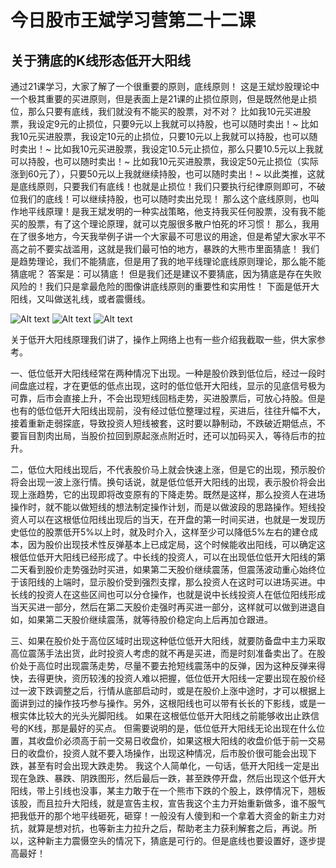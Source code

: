 # 今日股市王斌学习营第二十二课

## 关于猜底的K线形态低开大阳线


通过21课学习，大家了解了一个很重要的原则，底线原则！ 这是王斌炒股理论中一个极其重要的买进原则，但是表面上是21课的止损位原则，但是既然他是止损位，那么只要有底线，我们就没有不能买的股票，对不对？ 比如我10元买进股票，我设定9元的止损位，只要9元以上我就可以持股，也可以随时卖出！~ 比如我10元买进股票，我设定10元的止损位，只要10元以上我就可以持股，也可以随时卖出！~ 比如我10元买进股票，我设定10.5元止损位，那么只要10.5元以上我就可以持股，也可以随时卖出！~ 比如我10元买进股票，我设定50元止损位（实际涨到60元了），只要50元以上我就继续持股，也可以随时卖出！~ 以此类推，这就是底线原则，只要我们有底线！也就是止损位！我们只要执行纪律原则即可，不破位我们的底线！可以继续持股，也可以随时卖出兑现！ 那么这个底线原则，也叫作地平线原理！是我王斌发明的一种实战策略，他支持我买任何股票，没有我不能买的股票，有了这个理论原理，就可以克服很多散户怕死的坏习惯！ 那么，我用在了很多地方，今天我举例子讲一个大家最不可思议的用途，但是希望大家水平不高之前不要实战滥用，这就是我们最可怕的地方，暴跌的大熊市里面猜底！ 我们是趋势理论，我们不能猜底，但是用了我的地平线理论底线原则理论，那么能不能猜底呢？ 答案是：可以猜底！ 但是我们还是建议不要猜底，因为猜底是存在失败风险的！我们只是拿最危险的图像讲底线原则的重要性和实用性！ 下面是低开大阳线，又叫做送礼线，或者震慑线。

![Alt text](http://fdfs.xmcdn.com/storages/e7bd-audiofreehighqps/BA/14/CMCoOSADaW7MAAF_GgBgFoOq.png?pt=5&ek=1&kp=1&sce=0-12-12)
![Alt text](http://fdfs.xmcdn.com/storages/047a-audiofreehighqps/9E/DE/CMCoOSADaXBGAAIlKwBgFstI.png?pt=5&ek=1&kp=1&sce=0-12-12)
![Alt text](http://fdfs.xmcdn.com/storages/6ecd-audiofreehighqps/8A/67/CMCoOSQDaXFoAAGaaQBgFwec.png?pt=5&ek=1&kp=1&sce=0-12-12)


关于低开大阳线原理我们讲了，操作上网络上也有一些介绍我截取一些，供大家参考。

 一、低位低开大阳线经常在两种情况下出现。一种是股价跌到低位后，经过一段时间盘底过程，才在更低的低点出现，这时的低位低开大阳线，显示的见底信号极为可靠，后市会直接上升，不会出现短线回档走势，买进股票后，可放心持股。但是也有的低位低开大阳线出现前，没有经过低位整理过程，买进后，往往升幅不大，接着重新走弱探底，导致投资人短线被套，这时要以静制动，不跌破近期低点，不要盲目割肉出局，当股价拉回到原起涨点附近时，还可以加码买入，等待后市的拉升。
 
  二，低位大阳线出现后，不代表股价马上就会快速上涨，但是它的出现，预示股价将会出现一波上涨行情。换句话说，就是低位低开大阳线的出现，表示股价将会出现上涨趋势，它的出现即将改变原有的下降走势。既然是这样，那么投资人在进场操作时，就不能以做短线的想法制定操作计划，而是以做波段的思路操作。短线投资人可以在这根低位阳线出现后的当天，在开盘的第一时间买进，也就是一发现历史低位的股票低开5%以上时，就及时介入，这样至少可以降低5%左右的建仓成本，因为股价出现技术性反弹基本上已成定局，这个时候能收出阳线，可以确定这根低位低开大阳线已经形成了。中长线的投资人，可以在出现低位低开大阳线的第二天看到股价走势强劲时买进，如果第二天股价继续震荡，但震荡波动重心始终位于该阳线的上端时，显示股价受到强烈支撑，那么投资人在这时可以进场买进。中长线的投资人在这些区间也可以分仓操作，也就是说中长线投资人在低位阳线形成当天买进一部分，然后在第二天股价走强时再买进一部分，这样就可以做到进退自如，如果第二天股价继续震荡，就等待股价稳定向上后再加仓跟进。
  
   三、如果在股价处于高位区域时出现这种低位低开大阳线，就要防备盘中主力采取高位震荡手法出货，此时投资人考虑的就不再是买进，而是时刻准备卖出了。在股价处于高位时出现震荡走势，尽量不要去抢短线震荡中的反弹，因为这种反弹来得快，去得更快，资历较浅的投资人难以把握，低位低开大阳线一定要出现在股价经过一波下跌调整之后，行情从底部启动时，或是在股价上涨中途时，才可以根据上面讲到过的操作技巧参与操作。另外，这根阳线也可以带有长长的下影线，或是一根实体比较大的光头光脚阳线。 如果在这根低位低开大阳线之前能够收出止跌信号的K线，那是最好的买点。 但需要说明的是，低位低开大阳线无论出现在什么位置，其收盘价必须高于前一交易日收盘价，如果这根大阳线的收盘价低于前一交易日的收盘价，投资人就不要入场操作，出现这种情况，后市股价很可能会出现下跌，甚至有时会出现大跌走势。 我这个人简单化，一句话，低开大阳线一定是出现在急跌、暴跌、阴跌图形，然后最后一跌，甚至跌停开盘，然后出现这个低开大阳线，带上引线也没事，某主力敢于在一个熊市下跌的个股上，跌停情况下，翘板该股，而且拉升大阳线，就是宣告主权，宣告我这个主力开始重新做多，谁不服气把我低开的那个地平线砸死，砸穿！一般没有人傻到和一个拿着大资金的新主力对抗，就算是想对抗，也等新主力拉升之后，帮助老主力获利解套之后，再说。所以，这种新主力震慑空头的情况下，猜底是可行的。但是底线也要设置好，逐步提高最好！

